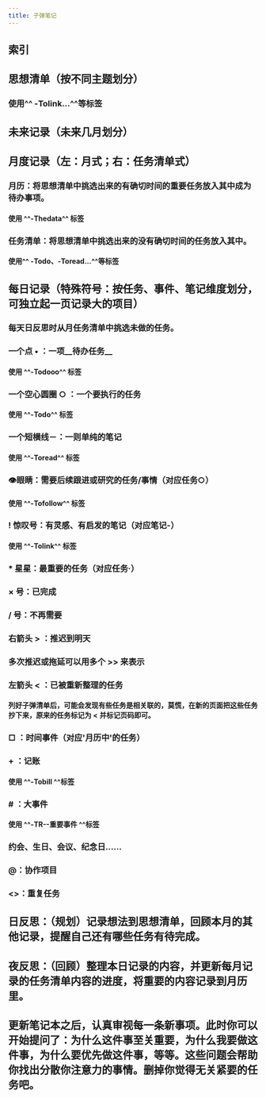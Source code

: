 ```yaml
---
title: 子弹笔记
---
```


## **索引**

## **思想清单**（按不同主题划分）
### 使用^^ -Tolink...^^等标签

## **未来记录**（未来几月划分）

## **月度记录**（左：月式；右：任务清单式）
### 月历：将思想清单中挑选出来的有确切时间的重要任务放入其中成为待办事项。
#### 使用 ^^-Thedata^^ 标签

### 任务清单：将思想清单中挑选出来的没有确切时间的任务放入其中。
#### 使用^^ -Todo、-Toread...^^等标签

## **每日记录**（特殊符号：按任务、事件、笔记维度划分，可独立起一页记录大的项目）
### 每天日反思时从月任务清单中挑选未做的任务。

### 一个点 • ：一项__待办任务__ 
#### 使用 ^^-Todooo^^ 标签

### 一个空心圆圈 ○ ：一个要执行的任务 
#### 使用 ^^-Todo^^ 标签

### 一个短横线－：一则单纯的笔记 
#### 使用 ^^-Toread^^ 标签

### 👁眼睛：需要后续跟进或研究的任务/事情（对应任务○） 
#### 使用 ^^-Tofollow^^ 标签

### ! 惊叹号：有灵感、有启发的笔记（对应笔记-） 
#### 使用 ^^-Tolink^^ 标签

### * 星星：最重要的任务（对应任务·）  

### × 号：已完成

### / 号：不再需要

### 右箭头 > ：推迟到明天

### 多次推迟或拖延可以用多个 >> 来表示

### 左箭头 < ：已被重新整理的任务
#### 列好子弹清单后，可能会发现有些任务是相关联的，莫慌，在新的页面把这些任务抄下来，原来的任务标记为 < 并标记页码即可。

### □ ：时间事件（对应'月历中'的任务）

### + ：记账 
#### 使用 ^^-Tobill ^^标签

### # ：大事件 
#### 使用 ^^-TR--重要事件 ^^标签

### 约会、生日、会议、纪念日......  

### @：协作项目

### <>：重复任务

## **日反思**：（规划）记录想法到思想清单，回顾本月的其他记录，提醒自己还有哪些任务有待完成。

## **夜反思**：（回顾）整理本日记录的内容，并更新每月记录的任务清单内容的进度，将重要的内容记录到月历里。

## **更新笔记本之后，认真审视每一条新事项**。此时你可以开始提问了：为什么这件事至关重要，为什么我要做这件事，为什么要优先做这件事，等等。这些问题会帮助你找出分散你注意力的事情。**删掉你觉得无关紧要的任务**吧。

